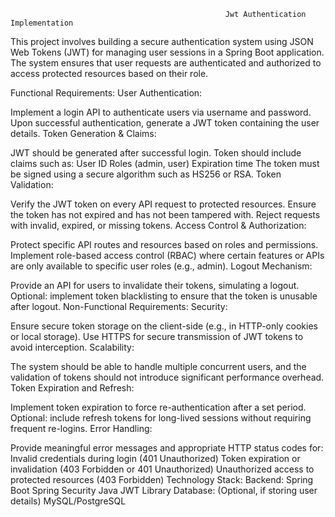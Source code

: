                                                     Jwt Authentication Implementation 

This project involves building a secure authentication system using JSON Web Tokens (JWT) for managing user sessions in a Spring Boot application. The system ensures that user requests are authenticated and authorized to access protected resources based on their role.

Functional Requirements:
User Authentication:

Implement a login API to authenticate users via username and password.
Upon successful authentication, generate a JWT token containing the user details.
Token Generation & Claims:

JWT should be generated after successful login.
Token should include claims such as:
User ID
Roles (admin, user)
Expiration time
The token must be signed using a secure algorithm such as HS256 or RSA.
Token Validation:

Verify the JWT token on every API request to protected resources.
Ensure the token has not expired and has not been tampered with.
Reject requests with invalid, expired, or missing tokens.
Access Control & Authorization:

Protect specific API routes and resources based on roles and permissions.
Implement role-based access control (RBAC) where certain features or APIs are only available to specific user roles (e.g., admin).
Logout Mechanism:

Provide an API for users to invalidate their tokens, simulating a logout.
Optional: implement token blacklisting to ensure that the token is unusable after logout.
Non-Functional Requirements:
Security:

Ensure secure token storage on the client-side (e.g., in HTTP-only cookies or local storage).
Use HTTPS for secure transmission of JWT tokens to avoid interception.
Scalability:

The system should be able to handle multiple concurrent users, and the validation of tokens should not introduce significant performance overhead.
Token Expiration and Refresh:

Implement token expiration to force re-authentication after a set period.
Optional: include refresh tokens for long-lived sessions without requiring frequent re-logins.
Error Handling:

Provide meaningful error messages and appropriate HTTP status codes for:
Invalid credentials during login (401 Unauthorized)
Token expiration or invalidation (403 Forbidden or 401 Unauthorized)
Unauthorized access to protected resources (403 Forbidden)
Technology Stack:
Backend:
Spring Boot
Spring Security
Java JWT Library
Database: (Optional, if storing user details)
MySQL/PostgreSQL

